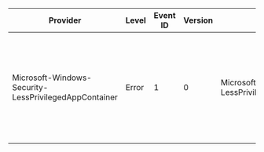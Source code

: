 Provider                                               |  Level  |  Event ID  |  Version  |  Channel                                                            |  Task           |  Opcode  |  Keyword  |  Message
-------------------------------------------------------|---------|------------|-----------|---------------------------------------------------------------------|-----------------|----------|-----------|-------------------------------------------------------------------------------------------------------------------------
Microsoft-Windows-Security-LessPrivilegedAppContainer  |  Error  |  1         |  0        |  Microsoft-Windows-Security-LessPrivilegedAppContainer/Operational  |  AccessFailure  |          |           |  Access to the a resource has been denied for a less privileged app container at {FailureTime} (StackHash: {StackHash}).